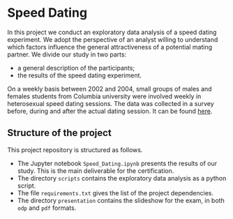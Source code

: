 # Speed Dating

In this project we conduct an exploratory data analysis of a speed dating experiment. We adopt the perspective of an analyst willing to understand which factors influence the general attractiveness of a potential mating partner. We divide our study in two parts:
- a general description of the participants;
- the results of the speed dating experiment.

On a weekly basis between 2002 and 2004, small groups of males and females students from Columbia university were involved weekly in heterosexual speed dating sessions. The data was collected in a survey before, during and after the actual dating session. It can be found [here](https://www.kaggle.com/datasets/annavictoria/speed-dating-experiment).


## Structure of the project

This project repository is structured as follows.
- The Jupyter notebook `Speed_Dating.ipynb` presents the results of our study. This is the main deliverable for the certification.
- The directory `scripts` contains the exploratory data analysis as a python script.
- The file `requirements.txt` gives the list of the project dependencies. 
- The directory `presentation` contains the slideshow for the exam, in both `odp` and `pdf` formats.